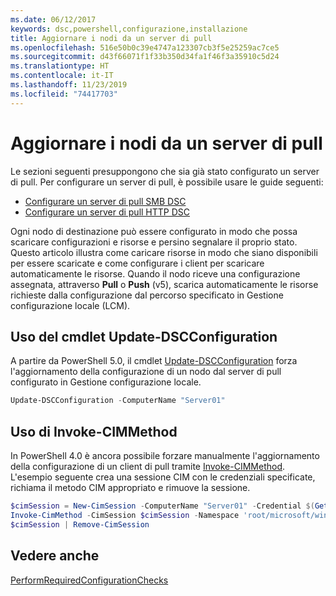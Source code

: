 ```yaml
---
ms.date: 06/12/2017
keywords: dsc,powershell,configurazione,installazione
title: Aggiornare i nodi da un server di pull
ms.openlocfilehash: 516e50b0c39e4747a123307cb3f5e25259ac7ce5
ms.sourcegitcommit: d43f66071f1f33b350d34fa1f46f3a35910c5d24
ms.translationtype: HT
ms.contentlocale: it-IT
ms.lasthandoff: 11/23/2019
ms.locfileid: "74417703"
---
```

# <a name="update-nodes-from-a-pull-server"></a>Aggiornare i nodi da un server di pull

Le sezioni seguenti presuppongono che sia già stato configurato un server di pull. Per configurare un server di pull, è possibile usare le guide seguenti:

- [Configurare un server di pull SMB DSC](pullServerSmb.md)
- [Configurare un server di pull HTTP DSC](pullServer.md)

Ogni nodo di destinazione può essere configurato in modo che possa scaricare configurazioni e risorse e persino segnalare il proprio stato. Questo articolo illustra come caricare risorse in modo che siano disponibili per essere scaricate e come configurare i client per scaricare automaticamente le risorse. Quando il nodo riceve una configurazione assegnata, attraverso **Pull** o **Push** (v5), scarica automaticamente le risorse richieste dalla configurazione dal percorso specificato in Gestione configurazione locale (LCM).

## <a name="using-the-update-dscconfiguration-cmdlet"></a>Uso del cmdlet Update-DSCConfiguration

A partire da PowerShell 5.0, il cmdlet [Update-DSCConfiguration](/powershell/module/psdesiredstateconfiguration/update-dscconfiguration) forza l'aggiornamento della configurazione di un nodo dal server di pull configurato in Gestione configurazione locale.

```powershell
Update-DSCConfiguration -ComputerName "Server01"
```

## <a name="using-invoke-cimmethod"></a>Uso di Invoke-CIMMethod

In PowerShell 4.0 è ancora possibile forzare manualmente l'aggiornamento della configurazione di un client di pull tramite [Invoke-CIMMethod](/powershell/module/cimcmdlets/invoke-cimmethod). L'esempio seguente crea una sessione CIM con le credenziali specificate, richiama il metodo CIM appropriato e rimuove la sessione.

```powershell
$cimSession = New-CimSession -ComputerName "Server01" -Credential $(Get-Credential)
Invoke-CimMethod -CimSession $cimSession -Namespace 'root/microsoft/windows/desiredstateconfiguration' -Class 'MSFT_DscLocalConfigurationManager' -MethodName 'PerformRequiredConfigurationChecks' -Arguments @{ 'Flags' = [uint32]1 } -Verbose
$cimSession | Remove-CimSession
```

## <a name="see-also"></a>Vedere anche

[PerformRequiredConfigurationChecks](/powershell/scripting/dsc/msft-dsclocalconfigurationmanager-performrequiredconfigurationchecks)
